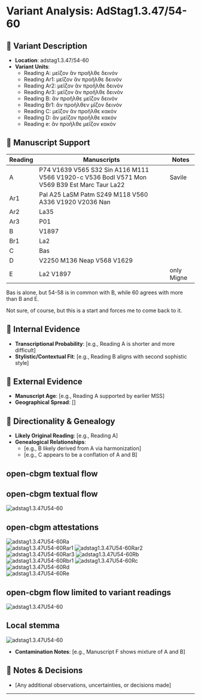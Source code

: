 # Variant Analysis: AdStag1.3.47/54-60

## 📌 Variant Description
- **Location**: adstag1.3.47/54-60
- **Variant Units**: 
  - Reading A: μεῖζον ἂν προῆλθε δεινόν
  - Reading Ar1: μεῖζον ἂν προῆλθε δεινόν
  - Reading Ar2: μεῖζον ἂν προῆλθε δεινόν
  - Reading Ar3: μεῖζον ἂν προῆλθε δεινόν
  - Reading Β: ἂν προῆλθε μεῖζον δεινόν
  - Reading Br1: ἂν προῆλθεν μῖζον δεινόν
  - Reading C: μεῖζον ἂν προῆλθε κακόν
  - Reading D: ἂν μεῖζον προῆλθε κακόν
  - Reading e: ἂν προῆλθε μεῖζον κακόν
## 🧬 Manuscript Support
| Reading | Manuscripts | Notes |
|--------|-------------|-------|
| A      | P74 V1639 V565 S32 Sin A116 M111 V566 V1920-c V536 Bodl V571 Mon V569 B39 Est Marc Taur La22 | Savile |
| Ar1 |Pal A25 LaSM Patm S249 M118 V560 A336 V1920 V2036 Nan||
| Ar2 |La35 ||
| Ar3 |P01 ||
| B      | V1897 |  |
| Br1 |La2 ||
| C      | Bas |  |
| D      | V2250 M136 Neap V568 V1629       |  |
| E      | La2 V1897 | only Migne |

Bas is alone, but 54-58 is in common with B, while 60 agrees with more than B and E.

Not sure, of course, but this is a start and forces me to come back to it.

## 🧠 Internal Evidence
- **Transcriptional Probability**: [e.g., Reading A is shorter and more difficult]
- **Stylistic/Contextual Fit**: [e.g., Reading B aligns with second sophistic style]

## 🧭 External Evidence
- **Manuscript Age**: [e.g., Reading A supported by earlier MSS]
- **Geographical Spread**: []

## 🔄 Directionality & Genealogy
- **Likely Original Reading**: [e.g., Reading A]
- **Genealogical Relationships**:
  - [e.g., B likely derived from A via harmonization]
  - [e.g., C appears to be a conflation of A and B]
## open-cbgm textual flow ##
## open-cbgm textual flow ##
![adstag1.3.47U54-60](flow/adstag1.3.47U54-60-textual-flow.svg "adstag1.3.47U54-60")
## open-cbgm attestations ##
![adstag1.3.47U54-60Ra](attestations/adstag1.3.47U54-60Ra-coherence-attestations.svg "adstag1.3.47U54-60Ra")   
![adstag1.3.47U54-60Rar1](attestations/adstag1.3.47U54-60Rar1-coherence-attestations.svg "adstag1.3.47U54-60Rar1")
![adstag1.3.47U54-60Rar2](attestations/adstag1.3.47U54-60Rar2-coherence-attestations.svg "adstag1.3.47U54-60Rar2")
![adstag1.3.47U54-60Rar3](attestations/adstag1.3.47U54-60Rar3-coherence-attestations.svg "adstag1.3.47U54-60Rar3")
![adstag1.3.47U54-60Rb](attestations/adstag1.3.47U54-60Rb-coherence-attestations.svg "adstag1.3.47U54-60Rb")   
![adstag1.3.47U54-60Rbr1](attestations/adstag1.3.47U54-60Rbr1-coherence-attestations.svg "adstag1.3.47U54-60Rbr1")
![adstag1.3.47U54-60Rc](attestations/adstag1.3.47U54-60Rc-coherence-attestations.svg "adstag1.3.47U54-60Rc")   
![adstag1.3.47U54-60Rd](attestations/adstag1.3.47U54-60Rd-coherence-attestations.svg "adstag1.3.47U54-60Rd")   
![adstag1.3.47U54-60Re](attestations/adstag1.3.47U54-60Re-coherence-attestations.svg "adstag1.3.47U54-60Re")   
## open-cbgm flow limited to variant readings ##
![adstag1.3.47U54-60](variants/adstag1.3.47U54-60-coherence-variants.svg "adstag1.3.47U54-60")
## Local stemma ##
![adstag1.3.47U54-60](local/adstag1.3.47U54-60-local-stemma.svg "adstag1.3.47U54-60")

- **Contamination Notes**: [e.g., Manuscript F shows mixture of A and B]

## 📝 Notes & Decisions
- [Any additional observations, uncertainties, or decisions made]

---